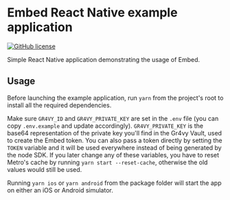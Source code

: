 # Embed React Native example application

[![GitHub license](https://img.shields.io/github/license/Naereen/StrapDown.js.svg)](https://github.com/gr4vy/secure-fields/blob/main/LICENSE)

Simple React Native application demonstrating the usage of Embed.

## Usage

Before launching the example application, run `yarn` from the project's root to install all the required dependencies.

Make sure `GR4VY_ID` and `GR4VY_PRIVATE_KEY` are set in the `.env` file (you can copy `.env.example` and update accordingly). `GR4VY_PRIVATE_KEY` is the base64 representation of the private key you'll find in the Gr4vy Vault, used to create the Embed token. You can also pass a token directly by setting the `TOKEN` variable and it will be used everywhere instead of being generated by the node SDK. If you later change any of these variables, you have to reset Metro's cache by running `yarn start --reset-cache`, otherwise the old values would still be used.

Running `yarn ios` or `yarn android` from the package folder will start the app on either an iOS or Android simulator.
